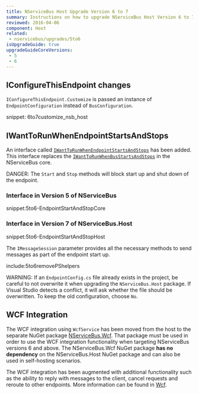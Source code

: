 ```yaml
---
title: NServiceBus Host Upgrade Version 6 to 7
summary: Instructions on how to upgrade NServiceBus Host Version 6 to 7.
reviewed: 2016-04-06
component: Host
related:
 - nservicebus/upgrades/5to6
isUpgradeGuide: true
upgradeGuideCoreVersions:
 - 5
 - 6
---
```



## IConfigureThisEndpoint changes

`IConfigureThisEndpoint.Customize` is passed an instance of `EndpointConfiguration` instead of `BusConfiguration`.

snippet: 6to7customize_nsb_host


## IWantToRunWhenEndpointStartsAndStops

An interface called [`IWantToRunWhenEndpointStartsAndStops`](/nservicebus/hosting/nservicebus-host/) has been added. This interface replaces the [`IWantToRunWhenBusStartsAndStops`](/nservicebus/lifecycle/endpointstartandstop.md) in the NServiceBus core.

DANGER: The `Start` and `Stop` methods will block start up and shut down of the endpoint.


### Interface in Version 5 of NServiceBus

snippet:5to6-EndpointStartAndStopCore


### Interface in Version 7 of NServiceBus.Host

snippet:5to6-EndpointStartAndStopHost


The `IMessageSession` parameter provides all the necessary methods to send messages as part of the endpoint start up.

include:5to6removePShelpers

WARNING: If an `EndpointConfig.cs` file already exists in the project, be careful to not overwrite it when upgrading the `NServiceBus.Host` package. If Visual Studio detects a conflict, it will ask whether the file should be overwritten. To keep the old configuration, choose `No`.


## WCF Integration

The WCF integration using `WcfService` has been moved from the host to the separate NuGet package [NServiceBus.Wcf](https://www.nuget.org/packages/NServiceBus.Wcf/). That package must be used in order to use the WCF integration functionality when targeting NServiceBus versions 6 and above. The NServiceBus.Wcf NuGet package **has no dependency** on the NServiceBus.Host NuGet package and can also be used in self-hosting scenarios.

The WCF integration has been augmented with additional functionality such as the ability to reply with messages to the client, cancel requests and reroute to other endpoints. More information can be found in [Wcf](/nservicebus/wcf).